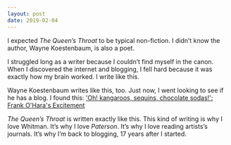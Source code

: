 ```yaml
---
layout: post
date: 2019-02-04
---
```


I expected *The Queen’s Throat* to be typical non-fiction. I didn’t know the author, Wayne Koestenbaum, is also a poet. 

I struggled long as a writer because I couldn’t find myself in the canon. When I discovered the internet and blogging, I fell hard because it was exactly how my brain worked. I write like this. 

Wayne Koestenbaum writes like this, too. Just now, I went looking to see if he has a blog. I found this: ['Oh! kangaroos, sequins, chocolate sodas!': Frank O'Hara's Excitement](https://m.poets.org/poetsorg/text/oh-kangaroos-sequins-chocolate-sodas-frank-oharas-excitement)

*The Queen’s Throat* is written exactly like this. This kind of writing is why I love Whitman. It’s why I love *Paterson*. It’s why I love reading artists’s journals. It’s why I’m back to blogging, 17 years after I started. 
